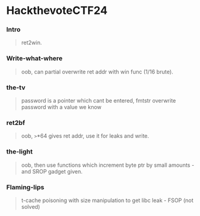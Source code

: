 HackthevoteCTF24
=======

<h3> Intro </h3>

> ret2win.

<h3> Write-what-where </h3>

> oob, can partial overwrite ret addr with win func (1/16 brute).

<h3> the-tv </h3>

> password is a pointer which cant be entered, fmtstr overwrite password with a value we know

<h3> ret2bf </h3>

> oob, `>`*64 gives ret addr, use it for leaks and write.

<h3> the-light </h3>

> oob, then use functions which increment byte ptr by small amounts - and SROP gadget given.

<h3> Flaming-lips </h3>

> t-cache poisoning with size manipulation to get libc leak - FSOP (not solved)
